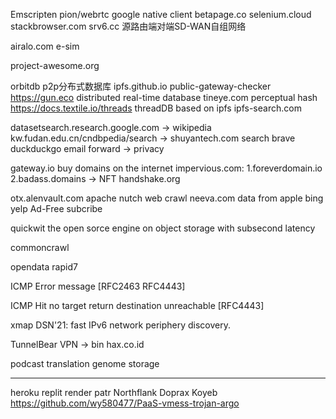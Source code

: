 Emscripten 
pion/webrtc
google native client
betapage.co
selenium.cloud
stackbrowser.com
srv6.cc 源路由端对端SD-WAN自组网络

airalo.com e-sim

project-awesome.org

orbitdb p2p分布式数据库
ipfs.github.io public-gateway-checker
https://gun.eco distributed real-time database
tineye.com perceptual hash
https://docs.textile.io/threads threadDB based on ipfs
ipfs-search.com

datasetsearch.research.google.com -> wikipedia
kw.fudan.edu.cn/cndbpedia/search -> shuyantech.com
search brave
duckduckgo email forward -> privacy

gateway.io buy domains on the internet
impervious.com: 1.foreverdomain.io 2.badass.domains -> NFT
handshake.org

otx.alenvault.com
apache nutch web crawl
neeva.com data from apple bing yelp Ad-Free subcribe

quickwit the open sorce engine on object storage with subsecond latency

commoncrawl

opendata rapid7

ICMP Error message [RFC2463 RFC4443]

ICMP Hit no target return destination unreachable [RFC4443]

xmap DSN'21: fast IPv6 network periphery discovery.

TunnelBear VPN -> bin
hax.co.id

podcast translation
genome storage


----------------------------
heroku replit render patr Northflank Doprax Koyeb
https://github.com/wy580477/PaaS-vmess-trojan-argo
